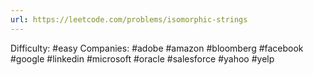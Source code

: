 ```yaml
---
url: https://leetcode.com/problems/isomorphic-strings
---
```


Difficulty: #easy
Companies: #adobe #amazon #bloomberg #facebook #google #linkedin #microsoft #oracle #salesforce #yahoo #yelp